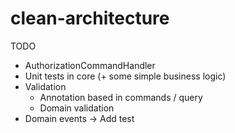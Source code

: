 # clean-architecture

TODO

- AuthorizationCommandHandler
- Unit tests in core (+ some simple business logic)
- Validation
    - Annotation based in commands / query
    - Domain validation
- Domain events -> Add test